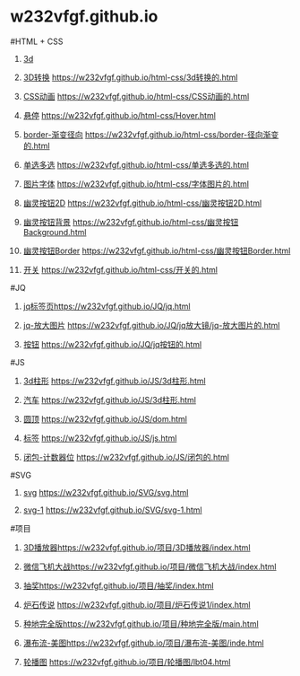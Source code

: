 # w232vfgf.github.io

#HTML + CSS 
1. [3d](https://w232vfgf.github.io/html-css/3d.html)

2. [3D转换](https://w232vfgf.github.io/html-css/3d转换的.html)
https://w232vfgf.github.io/html-css/3d转换的.html

3. [CSS动画](https://w232vfgf.github.io/html-css/CSS动画的.html)
https://w232vfgf.github.io/html-css/CSS动画的.html

4. [悬停](https://w232vfgf.github.io/html-css/Hover.html)
https://w232vfgf.github.io/html-css/Hover.html

5. [border-渐变径向](https://w232vfgf.github.io/html-css/border-径向渐变的.html)
https://w232vfgf.github.io/html-css/border-径向渐变的.html

6. [单选多选](https://w232vfgf.github.io/html-css/单选多选的.html)
https://w232vfgf.github.io/html-css/单选多选的.html

7. [图片字体](https://w232vfgf.github.io/html-css/字体图片的.html)
https://w232vfgf.github.io/html-css/字体图片的.html

8. [幽灵按钮2D](https://w232vfgf.github.io/html-css/幽灵按钮2D.html)
https://w232vfgf.github.io/html-css/幽灵按钮2D.html

9. [幽灵按钮背景](https://w232vfgf.github.io/html-css/幽灵按钮Background.html)
https://w232vfgf.github.io/html-css/幽灵按钮Background.html

10. [幽灵按钮Border](https://w232vfgf.github.io/html-css/幽灵按钮Border.html)
https://w232vfgf.github.io/html-css/幽灵按钮Border.html

11. [开关](https://w232vfgf.github.io/html-css/开关的.html)
https://w232vfgf.github.io/html-css/开关的.html

#JQ 
1. [jq标签页](https://w232vfgf.github.io/JQ/jq.html)https://w232vfgf.github.io/JQ/jq.html

2. [jq-放大图片](https://w232vfgf.github.io/JQ/jq放大镜/jq-放大图片的.html)
https://w232vfgf.github.io/JQ/jq放大镜/jq-放大图片的.html

3. [按钮](https://w232vfgf.github.io/JQ/jq按钮的.html)
https://w232vfgf.github.io/JQ/jq按钮的.html

#JS 
1. [3d柱形](https://w232vfgf.github.io/JS/3d柱形.html)
https://w232vfgf.github.io/JS/3d柱形.html

2. [汽车](https://w232vfgf.github.io/JS/car.html)
https://w232vfgf.github.io/JS/3d柱形.html

3. [圆顶](https://w232vfgf.github.io/JS/dom.html)
https://w232vfgf.github.io/JS/dom.html

4. [标签](https://w232vfgf.github.io/JS/js.html)
https://w232vfgf.github.io/JS/js.html

5. [闭包-计数器位](https://w232vfgf.github.io/JS/闭包的.html)
https://w232vfgf.github.io/JS/闭包的.html

#SVG 
1. [svg](https://w232vfgf.github.io/SVG/svg.html)
https://w232vfgf.github.io/SVG/svg.html

2. [svg-1](https://w232vfgf.github.io/SVG/svg-1.html)
https://w232vfgf.github.io/SVG/svg-1.html

#项目 
1. [3D播放器](https://w232vfgf.github.io/项目/3D播放器/index.html)https://w232vfgf.github.io/项目/3D播放器/index.html

2. [微信飞机大战](https://w232vfgf.github.io/项目/微信飞机大战/index.html)https://w232vfgf.github.io/项目/微信飞机大战/index.html

3. [抽奖](https://w232vfgf.github.io/项目/抽奖/index.html)https://w232vfgf.github.io/项目/抽奖/index.html

4. [炉石传说](https://w232vfgf.github.io/项目/炉石传说1/index.html) https://w232vfgf.github.io/项目/炉石传说1/index.html

5. [种地完全版](https://w232vfgf.github.io/项目/种地完全版/main.html)https://w232vfgf.github.io/项目/种地完全版/main.html

6. [瀑布流-美图](https://w232vfgf.github.io/项目/瀑布流-美图/inde.html)https://w232vfgf.github.io/项目/瀑布流-美图/inde.html

7. [轮播图](https://w232vfgf.github.io/项目/轮播图/lbt04.html) https://w232vfgf.github.io/项目/轮播图/lbt04.html
